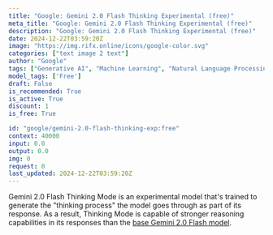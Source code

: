 ```yaml
---
title: "Google: Gemini 2.0 Flash Thinking Experimental (free)"
meta_title: "Google: Gemini 2.0 Flash Thinking Experimental (free)"
description: "Google: Gemini 2.0 Flash Thinking Experimental (free)"
date: 2024-12-22T03:59:20Z
image: "https://img.rifx.online/icons/google-color.svg"
categories: ["text image 2 text"]
author: "Google"
tags: ["Generative AI", "Machine Learning", "Natural Language Processing", "Chatbots", "Data Science", "Free"]
model_tags: ['Free']
draft: False
is_recommended: True
is_active: True
discount: 1
is_free: True

id: "google/gemini-2.0-flash-thinking-exp:free"
context: 40000
input: 0.0
output: 0.0
img: 0
request: 0
last_updated: 2024-12-22T03:59:20Z
---
```


Gemini 2.0 Flash Thinking Mode is an experimental model that's trained to generate the "thinking process" the model goes through as part of its response. As a result, Thinking Mode is capable of stronger reasoning capabilities in its responses than the [base Gemini 2.0 Flash model](/google/gemini-2.0-flash-exp).

